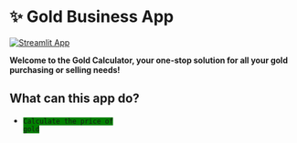 # ✨ Gold Business App

[![Streamlit App](https://static.streamlit.io/badges/streamlit_badge_black_white.svg)](https://goldbusiness.streamlit.app/)

**Welcome to the Gold Calculator, your one-stop solution for all your gold purchasing or selling needs!**

## What can this app do?

- <code style="background-color : green">Calculate the price of gold</code>

